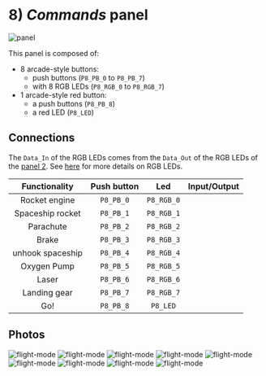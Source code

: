 # 8) *Commands* panel

![panel](design-8.jpg)

This panel is composed of:
- 8 arcade-style buttons:
  - push buttons (`P8_PB_0` to `P8_PB_7`)
  - with 8 RGB LEDs (`P8_RGB_0` to `P8_RGB_7`)
- 1 arcade-style red button:
  - a push buttons (`P8_PB_8`)
  - a red LED (`P8_LED`)


## Connections

The `Data_In` of the RGB LEDs comes from the `Data_Out` of the RGB LEDs of the [panel 2](panels/2-displays/2.md).
See [here](APA106.md) for more details on RGB LEDs.


| Functionality    | Push button | Led        | Input/Output  |
|:----------------:|:-----------:|:----------:|:-------------:|
| Rocket engine    | `P8_PB_0`   | `P8_RGB_0` |               |
| Spaceship rocket | `P8_PB_1`   | `P8_RGB_1` |               |
| Parachute        | `P8_PB_2`   | `P8_RGB_2` |               |
| Brake            | `P8_PB_3`   | `P8_RGB_3` |               |
| unhook spaceship | `P8_PB_4`   | `P8_RGB_4` |               |  
| Oxygen Pump      | `P8_PB_5`   | `P8_RGB_5` |               |
| Laser            | `P8_PB_6`   | `P8_RGB_6` |               |
| Landing gear     | `P8_PB_7`   | `P8_RGB_7` |               |
| Go!              | `P8_PB_8`   | `P8_LED`   |               |


## Photos
![flight-mode](../../photos/panels/8-commands/IMG_1913.JPG)
![flight-mode](../../photos/panels/8-commands/IMG_1914.JPG)
![flight-mode](../../photos/panels/8-commands/IMG_1915.JPG)
![flight-mode](../../photos/panels/8-commands/IMG_2267.JPG)
![flight-mode](../../photos/panels/8-commands/IMG_2268.JPG)
![flight-mode](../../photos/panels/8-commands/IMG_2269.JPG)
![flight-mode](../../photos/panels/8-commands/IMG_2270.JPG)
![flight-mode](../../photos/panels/8-commands/IMG_2271.JPG)
![flight-mode](../../photos/panels/8-commands/IMG_2272.JPG)